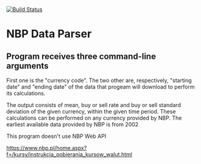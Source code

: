 [![Build Status](https://travis-ci.com/rgosik/NBP_Data_Parser.svg?branch=master)](https://travis-ci.com/rgosik/NBP_Data_Parser)
# NBP Data Parser
## Program receives three command-line arguments

First one is the "currency code".
The two other are, respectively, "starting date" and "ending date" of the data that progeam will download to perform its calculations. 

The output consists of mean, buy or sell rate and buy or sell standard deviation of the given currency, within the given time period.
These calculations can be performed on any currency provided by NBP. The earliest available data provided by NBP is from 2002 

This program doesn't use NBP Web API 

<https://www.nbp.pl/home.aspx?f=/kursy/instrukcja_pobierania_kursow_walut.html>
